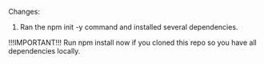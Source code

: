 Changes:

1. Ran the npm init -y command and installed several dependencies.

!!!IMPORTANT!!!
Run npm install now if you cloned this repo so you have all dependencies locally.